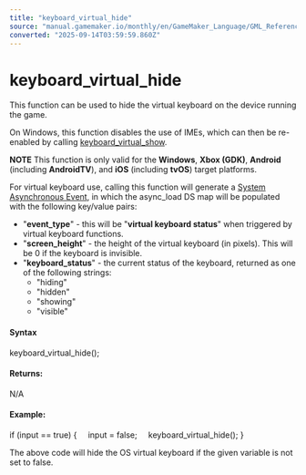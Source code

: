 ```yaml
---
title: "keyboard_virtual_hide"
source: "manual.gamemaker.io/monthly/en/GameMaker_Language/GML_Reference/Game_Input/Virtual_Keys_And_Keyboards/keyboard_virtual_hide.htm"
converted: "2025-09-14T03:59:59.860Z"
---
```


# keyboard\_virtual\_hide

This function can be used to hide the virtual keyboard on the device running the game.

On Windows, this function disables the use of IMEs, which can then be re-enabled by calling [keyboard\_virtual\_show](keyboard_virtual_show.md).

**NOTE** This function is only valid for the **Windows**, **Xbox (GDK)**, **Android** (including **AndroidTV**), and **iOS** (including **tvOS**) target platforms.

For virtual keyboard use, calling this function will generate a [System Asynchronous Event](../../../../The_Asset_Editors/Object_Properties/Async_Events/System.md), in which the async\_load DS map will be populated with the following key/value pairs:

-   "**event\_type**" - this will be "**virtual keyboard status**" when triggered by virtual keyboard functions.
-   "**screen\_height**" - the height of the virtual keyboard (in pixels). This will be 0 if the keyboard is invisible.
-   "**keyboard\_status**" - the current status of the keyboard, returned as one of the following strings:
    -   "hiding"
    -   "hidden"
    -   "showing"
    -   "visible"

#### Syntax

keyboard\_virtual\_hide();

#### Returns:

N/A

#### Example:

if (input == true)
{
    input = false;
    keyboard\_virtual\_hide();
}

The above code will hide the OS virtual keyboard if the given variable is not set to false.
